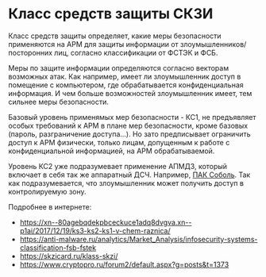 # Класс средств защиты СКЗИ

Класс средств защиты определяет, какие меры безопасности применяются на АРМ для защиты информации от злоумышленников/посторонних лиц, согласно классификации от ФСТЭК и ФСБ.

Меры по защите информации определяются согласно векторам возможных атак. Как например, имеет ли злоумышленник доступ в помещение с компьютером, где обрабатывается конфиденциальная информация. И чем больше возможностей злоумышленник имеет, тем сильнее меры безопасности.

Базовый уровень применямых мер безопасности - КС1, не предъявляет особых требований к АРМ в плане мер безопасности, кроме базовых (пароль, разграничение доступа...). Но зато предписывает ограничить доступ к АРМ физически, только лицам, допущенным к работе с конфиденциальной информацией, на АРМ обрабатываемой.

Уровень КС2 уже подразумевает применение АПМДЗ, который включает в себя так же аппаратный ДСЧ. Например, [ПАК Соболь](https://www.securitycode.ru/products/pak_sobol/). Так как подразумевается, что злоумышленник может получить доступ в контролируемую зону.

Подробнее в интернете:

- <https://xn--80agebqdekpbceckuce1adq8dvgva.xn--p1ai/2017/12/19/ks3-ks2-ks1-v-chem-raznica/>
- <https://anti-malware.ru/analytics/Market_Analysis/infosecurity-systems-classification-fsb-fstek>
- <https://skzicard.ru/klass-skzi/>
- <https://www.cryptopro.ru/forum2/default.aspx?g=posts&t=1373>

<!-- // code: language=markdown insertSpaces=true tabSize=2 -->
